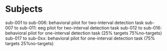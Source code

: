 # Subjects
sub-001 to sub-006: behavioral pilot for two-interval detection task
sub-007 to sub-011: eeg pilot for two-interval detection task
sub-012 to sub-016: behavioral pilot for one-interval detection task (25% targets 75%no-targets)
sub-017 to sub-0xx: behavioral pilot for one-interval detection task (75% targets 25%no-targets)